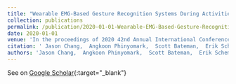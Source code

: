 ```yaml
---
title: "Wearable EMG-Based Gesture Recognition Systems During Activities of Daily Living: An Exploratory Study"
collection: publications
permalink: /publication/2020-01-01-Wearable-EMG-Based-Gesture-Recognition-Systems-During-Activities-of-Daily-Living-An-Exploratory-Study
date: 2020-01-01
venue: 'In the proceedings of 2020 42nd Annual International Conference of the IEEE Engineering in Medicine &amp; Biology Society (EMBC)'
citation: ' Jason Chang,  Angkoon Phinyomark,  Scott Bateman,  Erik Scheme, &quot;Wearable EMG-Based Gesture Recognition Systems During Activities of Daily Living: An Exploratory Study.&quot; In the proceedings of 2020 42nd Annual International Conference of the IEEE Engineering in Medicine &amp;amp; Biology Society (EMBC), 2020.'
authors: 'Jason Chang,  Angkoon Phinyomark,  Scott Bateman,  Erik Scheme'
---
```

See on [Google Scholar](https://scholar.google.com/scholar?q=Wearable+EMG+Based+Gesture+Recognition+Systems+During+Activities+of+Daily+Living:+An+Exploratory+Study){:target="_blank"}